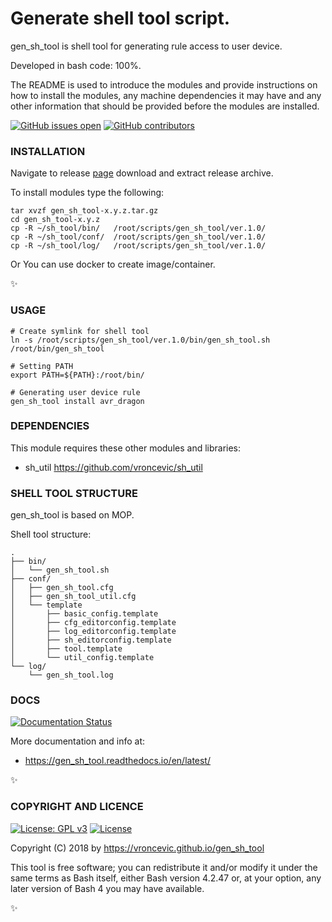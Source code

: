 # Generate shell tool script.

gen_sh_tool is shell tool for generating rule access to user device.

Developed in bash code: 100%.

The README is used to introduce the modules and provide instructions on
how to install the modules, any machine dependencies it may have and any
other information that should be provided before the modules are installed.

[![GitHub issues open](https://img.shields.io/github/issues/vroncevic/gen_sh_tool.svg)](https://github.com/vroncevic/gen_sh_tool/issues)
 [![GitHub contributors](https://img.shields.io/github/contributors/vroncevic/gen_sh_tool.svg)](https://github.com/vroncevic/gen_sh_tool/graphs/contributors)

### INSTALLATION

Navigate to release [page](https://github.com/vroncevic/gen_sh_tool/releases) download and extract release archive.

To install modules type the following:

```
tar xvzf gen_sh_tool-x.y.z.tar.gz
cd gen_sh_tool-x.y.z
cp -R ~/sh_tool/bin/   /root/scripts/gen_sh_tool/ver.1.0/
cp -R ~/sh_tool/conf/  /root/scripts/gen_sh_tool/ver.1.0/
cp -R ~/sh_tool/log/   /root/scripts/gen_sh_tool/ver.1.0/
```

Or You can use docker to create image/container.

:sparkles:

### USAGE

```
# Create symlink for shell tool
ln -s /root/scripts/gen_sh_tool/ver.1.0/bin/gen_sh_tool.sh /root/bin/gen_sh_tool

# Setting PATH
export PATH=${PATH}:/root/bin/

# Generating user device rule
gen_sh_tool install avr_dragon
```

### DEPENDENCIES

This module requires these other modules and libraries:

* sh_util https://github.com/vroncevic/sh_util

### SHELL TOOL STRUCTURE

gen_sh_tool is based on MOP.

Shell tool structure:
```
.
├── bin/
│   └── gen_sh_tool.sh
├── conf/
│   ├── gen_sh_tool.cfg
│   ├── gen_sh_tool_util.cfg
│   └── template
│       ├── basic_config.template
│       ├── cfg_editorconfig.template
│       ├── log_editorconfig.template
│       ├── sh_editorconfig.template
│       ├── tool.template
│       └── util_config.template
└── log/
    └── gen_sh_tool.log
```

### DOCS

[![Documentation Status](https://readthedocs.org/projects/gen_sh_tool/badge/?version=latest)](https://gen_sh_tool.readthedocs.io/projects/gen_sh_tool/en/latest/?badge=latest)

More documentation and info at:

* https://gen_sh_tool.readthedocs.io/en/latest/

:sparkles:

### COPYRIGHT AND LICENCE

[![License: GPL v3](https://img.shields.io/badge/License-GPLv3-blue.svg)](https://www.gnu.org/licenses/gpl-3.0) [![License](https://img.shields.io/badge/License-Apache%202.0-blue.svg)](https://opensource.org/licenses/Apache-2.0)

Copyright (C) 2018 by https://vroncevic.github.io/gen_sh_tool

This tool is free software; you can redistribute it and/or modify
it under the same terms as Bash itself, either Bash version 4.2.47 or,
at your option, any later version of Bash 4 you may have available.

:sparkles:

